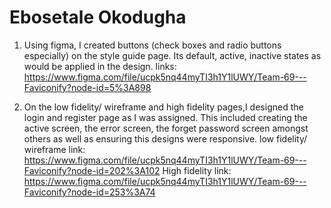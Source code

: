 # Ebosetale Okodugha
1. Using figma, I created buttons (check boxes and radio buttons especially) on the style guide page. Its default, active, inactive states as would be applied in the design.
links: https://www.figma.com/file/ucpk5nq44myTI3h1Y1lUWY/Team-69---Faviconify?node-id=5%3A898

2. On the low fidelity/ wireframe and high fidelity pages,I designed the login and register page as I was assigned. This included creating the active screen, the error screen, the forget password screen amongst others as well as ensuring this designs were responsive.
low fidelity/ wireframe link: https://www.figma.com/file/ucpk5nq44myTI3h1Y1lUWY/Team-69---Faviconify?node-id=202%3A102
High fidelity link: https://www.figma.com/file/ucpk5nq44myTI3h1Y1lUWY/Team-69---Faviconify?node-id=253%3A74
